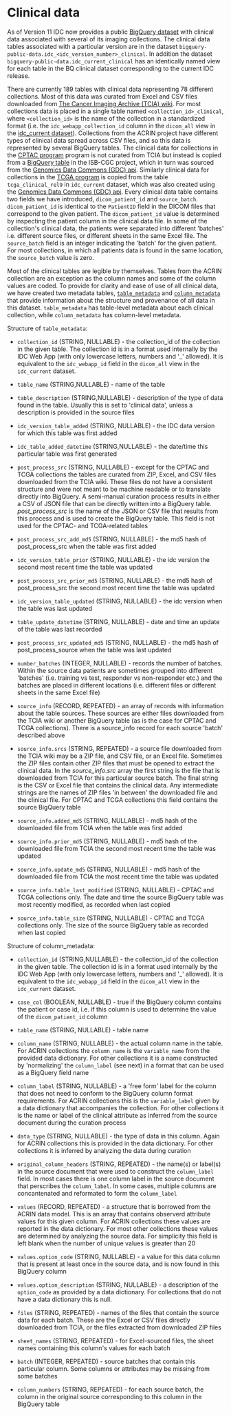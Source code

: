 # Clinical data

As of Version 11 IDC now provides a public [BigQuery dataset](https://console.cloud.google.com/bigquery?p=bigquery-public-data&d=idc_clinical_current) with clinical data associated with several of its imaging collections. The clinical data tables associated with a particular version are in the dataset `bigquery-public-data.idc_<idc_version_number>_clinical`. In addition the dataset `bigquery-public-data.idc_current_clinical` has an identically named view for each table in the BQ clinical dataset corresponding to the current IDC release.
 
There are currently 189 tables with clinical data representing 78 different collections. Most of this data was curated from Excel and CSV files downloaded from [The Cancer Imaging Archive (TCIA) wiki](https://wiki.cancerimagingarchive.net/). For most collections data is placed in a single table named `<collection_id>_clinical`, where `<collection_id>` is the name of the collection in a standardized format (i.e. the `idc_webapp_collection_id` column in the `dicom_all` view in the [idc_current dataset](https://console.cloud.google.com/bigquery?p=bigquery-public-data&d=idc_clinical&page=dataset)). Collections from the ACRIN project have different types of clinical data spread across CSV files, and so this data is represented by several BigQuery tables. The clinical data for collections in the [CPTAC program](https://proteomics.cancer.gov/programs/cptac) program is not curated from TCIA but instead is copied from a [BigQuery table](https://console.cloud.google.com/bigquery?p=isb-cgc-bq&d=cptac&t=clinical_gdc_current&page=table) in the ISB-CGC project, which in turn was sourced from the [Genomics Data Commons (GDC) api](https://gdc.cancer.gov/developers/gdc-application-programming-interface-api). Similarly clinical data for collections in the [TCGA program](https://www.cancer.gov/about-nci/organization/ccg/research/structural-genomics/tcga) is copied from the table `tcga_clinical_rel9` in `idc_current` dataset, which was also created using the [Genomics Data Commons (GDC) api](https://gdc.cancer.gov/developers/gdc-application-programming-interface-api). Every clinical data table contains two fields we have introduced, `dicom_patient_id` and `source_batch`. `dicom_patient_id` is identical to the `PatientID` field in the DICOM files that correspond to the given patient. The `dicom_patient_id` value is determined by inspecting the patient column in the clinical data file. In some of the collection's clinical data, the patients were separated into different 'batches' i.e. different source files, or different sheets in the same Excel file. The `source_batch` field is an integer indicating the 'batch' for the given patient. For most collections, in which all patients data is found in the same location, the `source_batch` value is zero.   

Most of the clinical tables are legible by themselves. Tables from the ACRIN collection are an exception as the column names and some of the column values are coded. To provide for clarity and ease of use of all clinical data, we have created two metadata tables, [`table_metadata`](https://console.cloud.google.com/bigquery?p=bigquery-public-data&d=idc_clinical_current&t=table_metadata&page=table) and [`column_metadata`](https://console.cloud.google.com/bigquery?p=bigquery-public-data&d=idc_clinical_current&t=column_metadata&page=table) that provide information about the structure and provenance of all data in this dataset. `table_metadata` has table-level metadata about each clinical collection, while `column_metadata` has column-level metadata.      

Structure of `table_metadata`:

* `collection_id` (STRING, NULLABLE) - the collection_id of the collection in the given table. The collection id is in a format used internally by the IDC Web App (with only lowercase letters, numbers and '_' allowed). It is equivalent to the `idc_webapp_id` field in the `dicom_all` view in the `idc_current` dataset. 

* `table_name` (STRING,NULLABLE) - name of the table

* `table_description` (STRING,NULLABLE) - description of the type of data found in the table. Usually this is set to 'clinical data', unless a description is provided in the source files 

* `idc_version_table_added` (STRING, NULLABLE) - the IDC data version for which this table was first added

* `idc_table_added_datetime` (STRING,NULLABLE) - the date/time this particular table was first generated 

* `post_process_src` (STRING, NULLABLE) - except for the CPTAC and TCGA collections the tables are curated from ZIP, Excel, and CSV files downloaded from the TCIA wiki. These files do not have a consistent structure and were not meant to be machine readable or to translate directly into BigQuery. A semi-manual curation process results in either a CSV of JSON file that can be directly written into a BigQuery table. _post_process_src_ is the name of the JSON or CSV file that results from this process and is used to create the BigQuery table. This field is not used for the CPTAC- and TCGA-related tables   

* `post_process_src_add_md5` (STRING, NULLABLE) - the md5 hash of post_process_src when the table was first added

* `idc_version_table_prior` (STRING, NULLABLE) - the idc version the second most recent time the table was updated

* `post_process_src_prior_md5` (STRING, NULLABLE) - the md5 hash of post_process_src the second most recent time the table was updated

* `idc_version_table_updated` (STRING, NULLABLE) - the idc version when the table was last updated

* `table_update_datetime` (STRING, NULLABLE) - date and time an update of the table was last recorded

* `post_process_src_updated_md5` (STRING, NULLABLE) - the md5 hash of post_process_source when the table was last updated

* `number_batches` (INTEGER, NULLABLE) - records the number of batches. Within the source data patients are sometimes grouped into different 'batches' (i.e. training vs test, responder vs non-responder etc.) and the batches are placed in different locations (i.e. different files or different sheets in the same Excel file)

* `source_info` (RECORD, REPEATED) - an array of records with information about the table sources. These sources are either files downloaded from the TCIA wiki or another BigQuery table (as is the case for CPTAC and TCGA collections). There is a source_info record for each source 'batch' described above

* `source_info.srcs` (STRING, REPEATED) - a source file downloaded from the TCIA wiki may be a ZIP file, and CSV file, or an Excel file. Sometimes the ZIP files contain other ZIP files that must be opened to extract the clinical data. In the _source_info.src_ array the first string is the file that is downloaded from TCIA for this particular source batch. The final string is the CSV or Excel file that contains the clinical data. Any intermediate strings are the names of ZIP files 'in between' the downloaded file and the clinical file. For CPTAC and TCGA collections this field contains the source BigQuery table   

* `source_info.added_md5` (STRING, NULLABLE) - md5 hash of the downloaded file from TCIA when the table was first added

* `source_info.prior_md5` (STRING, NULLABLE) - md5 hash of the downloaded file from TCIA the second most recent time the table was updated

* `source_info.update_md5` (STRING, NULLABLE) - md5 hash of the downloaded file from TCIA the most recent time the table was updated

* `source_info.table_last_modified` (STRING, NULLABLE) - CPTAC and TCGA collections only. The date and time the source BigQuery table was most recently modified, as recorded when last copied

* `source_info.table_size` (STRING, NULLABLE) - CPTAC and TCGA collections only. The size of the source BigQuery table as recorded when last copied


Structure of column_metadata:

* `collection_id` (STRING,NULLABLE) - the collection_id of the collection in the given table. The collection id is in a format used internally by the IDC Web App (with only lowercase letters, numbers and '_' allowed). It is equivalent to the `idc_webapp_id` field in the `dicom_all` view in the `idc_current` dataset.


* `case_col` (BOOLEAN, NULLABLE) - true if the BigQuery column contains the patient or case id, i.e. if this column is used to determine the value of the `dicom_patient_id` column 

* `table_name` (STRING, NULLABLE) - table name

* `column_name` (STRING, NULLABLE) - the actual column name in the table. For ACRIN collections the `column_name` is the `variable_name` from the provided data dictionary. For other collections it is a name constructed by 'normalizing' the `column_label` (see next) in a format that can be used as a BigQuery field name  

* `column_label` (STRING, NULLABLE) - a 'free form' label for the column that does not need to conform to the BigQuery column format requirements. For ACRIN collections this is the `variable_label` given by a data dictionary that accompanies the collection. For other collections it is the name or label of the clinical attribute as inferred from the source document during the curation process

* `data_type` (STRING, NULLABLE) - the type of data in this column. Again for ACRIN collections this is provided in the data dictionary. For other collections it is inferred by analyzing the data during curation

* `original_column_headers` (STRING, REPEATED) - the name(s) or label(s) in the source document that were used to construct the `column_label` field. In most cases there is one column label in the source document that perscribes the `column_label`. In some cases, multiple columns are concantenated and reformated to form the `column_label`  

* `values` (RECORD, REPEATED) - a structure that is borrowed from the ACRIN data model. This is an array that contains observerd attribute values for this given column. For ACRIN collections these values are reported in the data dictionary. For most other collections these values are determined by analyzing the source data. For simplicity this field is left blank when the number of unique values is greater than 20

* `values.option_code` (STRING, NULLABLE) -  a value for this data column that is present at least once in the source data, and is now found in this BigQuery column 
   

* `values.option_description` (STRING, NULLABLE) -  a description of the `option_code` as provided by a data dictionary. For collections that do not have a data dictionary this is null. 

* `files` (STRING, REPEATED) - names of the files that contain the source data for each batch. These are the Excel or CSV files directly downloaded from TCIA, or the files extracted from downloaded ZIP files

* `sheet_names` (STRING, REPEATED) - for Excel-sourced files, the sheet names containing this column's values for each batch


* `batch` (INTEGER, REPEATED) - source batches that contain this particular column. Some columns or attributes may be missing from some batches


* `column_numbers` (STRING, REPEATED) - for each source batch, the column in the original source corresponding to this column in the BigQuery table

